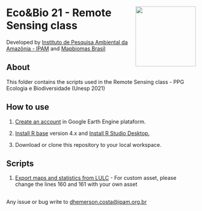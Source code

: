 <div>
    <img src='https://s3.amazonaws.com/risu-static/instituicoes/logo/ipam.jpg' height='auto' width='160' align='right'>
    <h1>Eco&Bio 21 - Remote Sensing class</h1>
</div>

Developed by [Instituto de Pesquisa Ambiental da Amazônia - IPAM](https://ipam.org.br/) and [Mapbiomas Brasil](https://mapbiomas.org/) <br>

## About
This folder contains the scripts used in the Remote Sensing class - PPG Ecologia e Biodiversidade (Unesp 2021)

## How to use
1. [Create an account](https://signup.earthengine.google.com/) in Google Earth Engine plataform.

2. [Install R base](https://cran.r-project.org/bin/) version 4.x and [Install R Studio Desktop.](https://www.rstudio.com/products/rstudio/download/)

3. Download or clone this repository to your local workspace.

## Scripts
1. [Export maps and statistics from LULC](https://github.com/dh-conciani/remote-sens-eco21/blob/main/01_mapbiomas-user-toolkit-lulc.js) - For custom asset, please change the lines 160 and 161 with your own asset 

##
Any issue or bug write to <dhemerson.costa@ipam.org.br>
